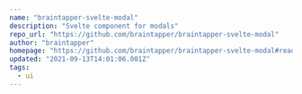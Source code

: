 ```yaml
---
name: "braintapper-svelte-modal"
description: "Svelte component for modals"
repo_url: "https://github.com/braintapper/braintapper-svelte-modal"
author: "braintapper"
homepage: "https://github.com/braintapper/braintapper-svelte-modal#readme"
updated: "2021-09-13T14:01:06.001Z"
tags: 
  - ui
---
```

